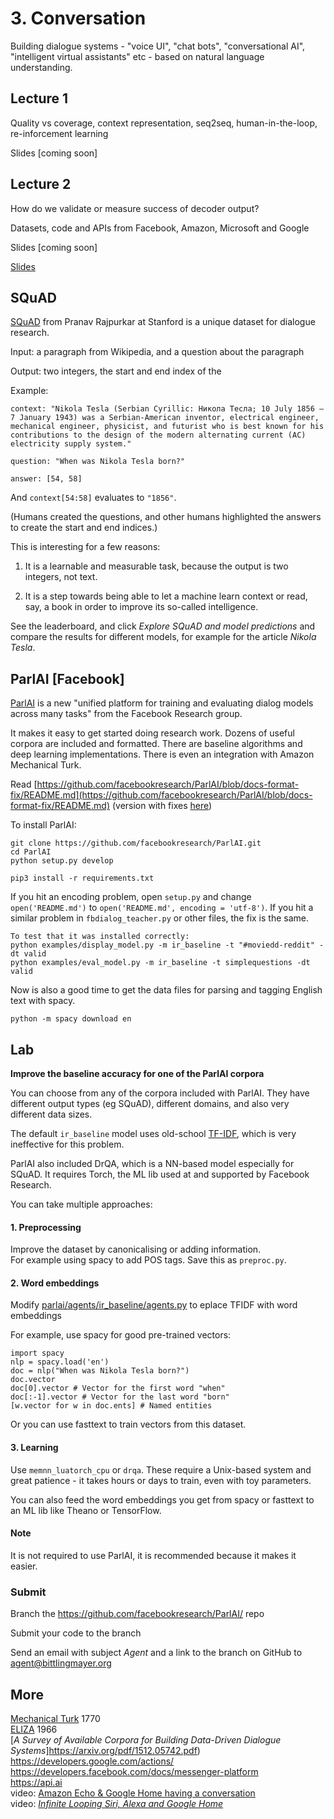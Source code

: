 # 3. Conversation

Building dialogue systems - "voice UI", "chat bots", "conversational AI", "intelligent virtual assistants" etc - based on natural language understanding.

## Lecture 1

Quality vs coverage, context representation, seq2seq, human-in-the-loop, re-inforcement learning

Slides [coming soon]

## Lecture 2

How do we validate or measure success of decoder output?

Datasets, code and APIs from Facebook, Amazon, Microsoft and Google

Slides [coming soon]

[Slides](https://docs.google.com/presentation/d/1yLHX748wU_6i1FVJPxORgCx7pYnfLzX2dfbUE1cHmLk/edit?usp=sharing)

## SQuAD

[SQuAD](https://rajpurkar.github.io/SQuAD-explorer/) from Pranav Rajpurkar at Stanford is a unique dataset for dialogue research.

Input: a paragraph from Wikipedia, and a question about the paragraph  

Output: two integers, the start and end index of the 

Example:

```context: "Nikola Tesla (Serbian Cyrillic: Никола Тесла; 10 July 1856 – 7 January 1943) was a Serbian-American inventor, electrical engineer, mechanical engineer, physicist, and futurist who is best known for his contributions to the design of the modern alternating current (AC) electricity supply system."```

```question: "When was Nikola Tesla born?"```

```answer: [54, 58]```

And `context[54:58]` evaluates to `"1856"`.

(Humans created the questions, and other humans highlighted the answers to create the start and end indices.)

This is interesting for a few reasons:  

1. It is a learnable and measurable task, because the output is two integers, not text.  

2. It is a step towards being able to let a machine learn context or read, say, a book in order to improve its so-called intelligence.

See the leaderboard, and click *Explore SQuAD and model predictions* and compare the results for different models, for example for the article *Nikola Tesla*.


## ParlAI [Facebook]

[ParlAI](http://parl.ai) is a new "unified platform for training and evaluating dialog models across many tasks" from the Facebook Research group.

It makes it easy to get started doing research work.  Dozens of useful corpora are included and formatted.  There are baseline algorithms and deep learning implementations.  There is even an integration with Amazon Mechanical Turk.

Read [https://github.com/facebookresearch/ParlAI/blob/docs-format-fix/README.md](https://github.com/facebookresearch/ParlAI/blob/docs-format-fix/README.md) (version with fixes [here](https://github.com/facebookresearch/ParlAI/blob/docs-format-fix/README.md))

To install ParlAI:

```
git clone https://github.com/facebookresearch/ParlAI.git
cd ParlAI
python setup.py develop

pip3 install -r requirements.txt
```

If you hit an encoding problem, open `setup.py` and change `open('README.md')` to `open('README.md', encoding = 'utf-8')`.
If you hit a similar problem in `fbdialog_teacher.py` or other files, the fix is the same.

```
To test that it was installed correctly:
python examples/display_model.py -m ir_baseline -t "#moviedd-reddit" -dt valid
python examples/eval_model.py -m ir_baseline -t simplequestions -dt valid
```

Now is also a good time to get the data files for parsing and tagging English text with spacy.
```
python -m spacy download en
```

## Lab

**Improve the baseline accuracy for one of the ParlAI corpora**

You can choose from any of the corpora included with ParlAI.  They have different output types (eg SQuAD), different domains, and also very different data sizes.

The default `ir_baseline` model uses old-school [TF-IDF](https://en.wikipedia.org/wiki/Tf%E2%80%93idf), which is very ineffective for this problem.

ParlAI also included DrQA, which is a NN-based model especially for SQuAD.  It requires Torch, the ML lib used at and supported by Facebook Research.

You can take multiple approaches:

#### 1. Preprocessing
Improve the dataset by canonicalising or adding information.  
For example using spacy to add POS tags.
Save this as `preproc.py`.

#### 2. Word embeddings
Modify [parlai/agents/ir_baseline/agents.py](https://github.com/facebookresearch/ParlAI/blob/master/parlai/agents/ir_baseline/agents.py) to eplace TFIDF with word embeddings  

For example, use spacy for good pre-trained vectors:  
```
import spacy
nlp = spacy.load('en')
doc = nlp("When was Nikola Tesla born?")
doc.vector
doc[0].vector # Vector for the first word "when"
doc[:-1].vector # Vector for the last word "born"
[w.vector for w in doc.ents] # Named entities
```

Or you can use fasttext to train vectors from this dataset.

#### 3. Learning
Use `memnn_luatorch_cpu` or `drqa`.  These require a Unix-based system and great patience - it takes hours or days to train, even with toy parameters.

You can also feed the word embeddings you get from spacy or fasttext to an ML lib like Theano or TensorFlow.

#### Note
It is not required to use ParlAI, it is recommended because it makes it easier.

### Submit

Branch the https://github.com/facebookresearch/ParlAI/ repo

Submit your code to the branch

Send an email with subject *Agent* and a link to the branch on GitHub to agent@bittlingmayer.org

## More

[Mechanical Turk](https://en.wikipedia.org/wiki/Mechanical_Turk) 1770  
[ELIZA](https://en.wikipedia.org/wiki/ELIZA) 1966  
[*A Survey of Available Corpora for Building
Data-Driven Dialogue Systems*]https://arxiv.org/pdf/1512.05742.pdf)  
https://developers.google.com/actions/  
https://developers.facebook.com/docs/messenger-platform  
https://api.ai  
video: [Amazon Echo & Google Home having a conversation](https://www.youtube.com/watch?v=t5bYtcjWcPQ)  
video: [*Infinite Looping Siri, Alexa and Google Home*](https://www.youtube.com/watch?v=vmINGWsyWX0)  
